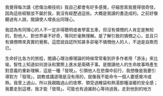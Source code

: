 
我覺得每次讀《悲傷治療技術》我自己都會有好多感覺，仔細思索我覺得很奇怪，因為這些經驗並不屬於我，我沒有經歷過這些。大概是我讀的書造成的。之前好像聽過有人說，閱讀使人增長出同理心。

我認為有同理心的人不一定非得聰明或者學富五車，但沒有憐憫的人肯定是無知的，對他人、對世界豪不好奇，等同於毫無理解。是了解引致的憐憫之心，並且只有憐憫帶來真實的覺察。這麼說自認所知甚多卻毫不憐憫他人的人，不過是自欺而已。

生命好比各方的旅程，閱讀心理治療理論的時候常常看到許多作者用「游泳」來比喻，智性上知道如何游泳和實際上進水是兩碼子事。是閱讀他人的生命故事時產生對意義的重新理解，這是一種「發現」。引領他人在悲傷中前行，我想像是我要引導對方「發現」，說教或講道理是沒有用的，就像我不能命令一個人要感覺冷或熱。我曾上過山，所以我親臨過山的夜寒、領受過睡袋和熱湯那種溫暖的安全感；我要走到這裡，我才能「發現」。可能也有過誰耐心等待過我，走到他到的地方